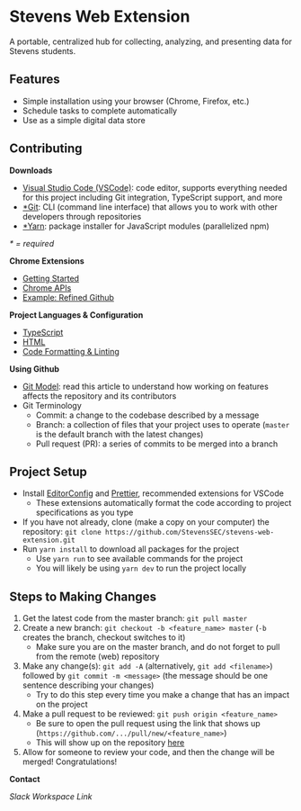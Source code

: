 # Stevens Web Extension

A portable, centralized hub for collecting, analyzing, and presenting data for Stevens students.

## Features

-   Simple installation using your browser (Chrome, Firefox, etc.)
-   Schedule tasks to complete automatically
-   Use as a simple digital data store

## Contributing

**Downloads**

-   [Visual Studio Code (VSCode)](https://code.visualstudio.com/download): code editor, supports everything needed for this project including Git integration, TypeScript support, and more
-   [\*Git](https://git-scm.com/downloads): CLI (command line interface) that allows you to work with other developers through repositories
-   [\*Yarn](https://classic.yarnpkg.com/en/docs/install/#windows-stable): package installer for JavaScript modules (parallelized npm)

_\* = required_

**Chrome Extensions**

-   [Getting Started](https://developer.chrome.com/extensions/getstarted)
-   [Chrome APIs](https://developer.chrome.com/extensions/api_index)
-   [Example: Refined Github](https://github.com/sindresorhus/refined-github)

**Project Languages & Configuration**

-   [TypeScript](https://www.typescriptlang.org/docs/home.html)
-   [HTML](https://www.w3schools.com/html/)
-   [Code Formatting & Linting](https://blog.theodo.com/2019/08/why-you-should-use-eslint-prettier-and-editorconfig-together/)

**Using Github**

-   [Git Model](https://nvie.com/posts/a-successful-git-branching-model/): read this article to understand how working on features affects the repository and its contributors
-   Git Terminology
    -   Commit: a change to the codebase described by a message
    -   Branch: a collection of files that your project uses to operate (`master` is the default branch with the latest changes)
    -   Pull request (PR): a series of commits to be merged into a branch

## Project Setup

-   Install [EditorConfig](https://marketplace.visualstudio.com/items?itemName=EditorConfig.EditorConfig) and [Prettier](https://marketplace.visualstudio.com/items?itemName=esbenp.prettier-vscode), recommended extensions for VSCode
    -   These extensions automatically format the code according to project specifications as you type
-   If you have not already, clone (make a copy on your computer) the repository: `git clone https://github.com/StevensSEC/stevens-web-extension.git`
-   Run `yarn install` to download all packages for the project
    -   Use `yarn run` to see available commands for the project
    -   You will likely be using `yarn dev` to run the project locally

## Steps to Making Changes

1. Get the latest code from the master branch: `git pull master`
2. Create a new branch: `git checkout -b <feature_name> master` (`-b` creates the branch, checkout switches to it)
    - Make sure you are on the master branch, and do not forget to pull from the remote (web) repository
3. Make any change(s): `git add -A` (alternatively, `git add <filename>`) followed by `git commit -m <message>` (the message should be one sentence describing your changes)
    - Try to do this step every time you make a change that has an impact on the project
4. Make a pull request to be reviewed: `git push origin <feature_name>`
    - Be sure to open the pull request using the link that shows up (`https://github.com/.../pull/new/<feature_name>`)
    - This will show up on the repository [here](https://github.com/adapap/stevens-web-extension/pulls)
5. Allow for someone to review your code, and then the change will be merged! Congratulations!

**Contact**

_Slack Workspace Link_

